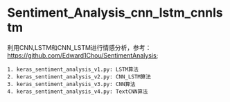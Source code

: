 # Sentiment_Analysis_cnn_lstm_cnnlstm
利用CNN,LSTM和CNN_LSTM进行情感分析，参考：https://github.com/Edward1Chou/SentimentAnalysis;

    1. keras_sentiment_analysis_v1.py: LSTM算法
    2. keras_sentiment_analysis_v2.py: CNN_LSTM算法
    3. keras_sentiment_analysis_v3.py: CNN算法  
    4. keras_sentiment_analysis_v4.py: TextCNN算法
